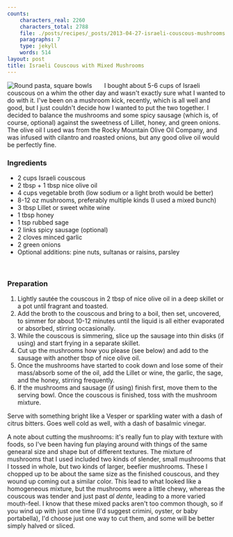 ```yaml
---
counts:
    characters_real: 2260
    characters_total: 2788
    file: ./posts/recipes/_posts/2013-04-27-israeli-couscous-mushrooms.markdown
    paragraphs: 7
    type: jekyll
    words: 514
layout: post
title: Israeli Couscous with Mixed Mushrooms
---
```


<img alt="Round pasta, square bowls" src="/assets/recipes/israeli-couscous-mushrooms.png" style="float:left;margin-right: 2em;" />
I bought about 5-6 cups of Israeli couscous on a whim the other day and wasn't exactly sure what I wanted to do with it.  I've been on a mushroom kick, recently, which is all well and good, but I just couldn't decide how I wanted to put the two together.  I decided to balance the mushrooms and some spicy sausage (which is, of course, optional) against the sweetness of Lillet, honey, and green onions.  The olive oil I used was from the Rocky Mountain Olive Oil Company, and was infused with cilantro and roasted onions, but any good olive oil would be perfectly fine.

### Ingredients

* 2 cups Israeli couscous
* 2 tbsp + 1 tbsp nice olive oil
* 4 cups vegetable broth (low sodium or a light broth would be better)
* 8-12 oz mushrooms, preferably multiple kinds (I used a mixed bunch)
* 3 tbsp Lillet or sweet white wine
* 1 tbsp honey
* 1 tsp rubbed sage
* 2 links spicy sausage (optional)
* 2 cloves minced garlic
* 2 green onions
* Optional additions: pine nuts, sultanas or raisins, parsley
<br clear="all" />

### Preparation

1. Lightly saut&eacute;e the couscous in 2 tbsp of nice olive oil in a deep skillet or a pot until fragrant and toasted.
2. Add the broth to the couscous and bring to a boil, then set, uncovered, to simmer for about 10-12 minutes until the liquid is all either evaporated or absorbed, stirring occasionally.
3. While the couscous is simmering, slice up the sausage into thin disks (if using) and start frying in a separate skillet.
4. Cut up the mushrooms how you please (see below) and add to the sausage with another tbsp of nice olive oil.
5. Once the mushrooms have started to cook down and lose some of their mass/absorb some of the oil, add the Lillet or wine, the garlic, the sage, and the honey, stirring frequently.
6. If the mushrooms and sausage (if using) finish first, move them to the serving bowl.  Once the couscous is finished, toss with the mushroom mixture.

Serve with something bright like a Vesper or sparkling water with a dash of citrus bitters.  Goes well cold as well, with a dash of basalmic vinegar.

A note about cutting the mushrooms: it's really fun to play with texture with foods, so I've been having fun playing around with things of the same genearal size and shape but of different textures.  The mixture of mushrooms that I used included two kinds of slender, small mushrooms that I tossed in whole, but two kinds of larger, beefier mushrooms.  These I chopped up to be about the same size as the finished couscous, and they wound up coming out a similar color.  This lead to what looked like a homogeneous mixture, but the mushrooms were a little chewy, whereas the couscous was tender and just past *al dente*, leading to a more varied mouth-feel.  I know that these mixed packs aren't too common though, so if you wind up with just one time (I'd suggest crimini, oyster, or baby portabella), I'd choose just one way to cut them, and some will be better simply halved or sliced.
